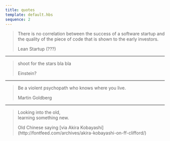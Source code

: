```yaml
---
title: quotes
template: default.hbs
sequence: 2
---
```


> There is no correlation between the success of a software startup and the quality of the piece of code that is shown to the early investors.
> <footer>Lean Startup (???)</footer>

---

> shoot for the stars bla bla
> <footer>Einstein?</footer>

---

> Be a violent psychopath who knows where you live.
><footer>Martin Goldberg</footer>

---

>Looking into the old,   
>learning something new.
><footer>Old Chinese saying [via Akira Kobayashi](http://fontfeed.com/archives/akira-kobayashi-on-ff-clifford/)</footer>

